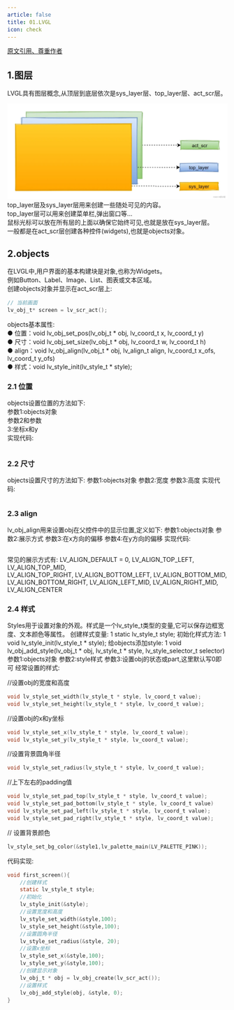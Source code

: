 ```yaml
---
article: false
title: 01.LVGL
icon: check
---
```


[原文引用、尊重作者](https://www.yuque.com/icheima/vzsofu/wg88r3lxttcoxbg5)

## 1.图层

LVGL具有图层概念,从顶层到底层依次是sys_layer层、top_layer层、act_scr层。

![44.png](img%2F44.png)
top_layer层及sys_layer层用来创建一些随处可见的内容。 </br>
top_layer层可以用来创建菜单栏,弹出窗口等...  </br>
鼠标光标可以放在所有层的上面以确保它始终可见,也就是放在sys_layer层。</br>
一般都是在act_scr层创建各种控件(widgets),也就是objects对象。

## 2.objects
在LVGL中,用户界面的基本构建块是对象,也称为Widgets。</br>
例如Button、Label、Image、List、图表或文本区域。<br>
创建objects对象并显示在act_scr层上:
```c
// 当前画面
lv_obj_t* screen = lv_scr_act();
```
objects基本属性:<br>
● 位置：void lv_obj_set_pos(lv_obj_t * obj, lv_coord_t x, lv_coord_t y)<br>
● 尺寸：void lv_obj_set_size(lv_obj_t * obj, lv_coord_t w, lv_coord_t h)<br>
● align：void lv_obj_align(lv_obj_t * obj, lv_align_t align, lv_coord_t x_ofs, lv_coord_t y_ofs)<br>
● 样式：void lv_style_init(lv_style_t * style);<br>



### 2.1 位置
objects设置位置的方法如下:<br>
参数1:objects对象<br>
参数2和参数<br>
3:坐标x和y<br>
实现代码:
```text

```

### 2.2 尺寸
objects设置尺寸的方法如下:
参数1:objects对象
参数2:宽度
参数3:高度
实现代码:
```text

```

### 2.3 align
lv_obj_align用来设置obj在父控件中的显示位置,定义如下:
参数1:objects对象
参数2:展示方式
参数3:在x方向的偏移
参数4:在y方向的偏移
实现代码:
```text

```
常见的展示方式有:
LV_ALIGN_DEFAULT = 0,
LV_ALIGN_TOP_LEFT,  
LV_ALIGN_TOP_MID,  
LV_ALIGN_TOP_RIGHT,
LV_ALIGN_BOTTOM_LEFT,
LV_ALIGN_BOTTOM_MID,
LV_ALIGN_BOTTOM_RIGHT,
LV_ALIGN_LEFT_MID,
LV_ALIGN_RIGHT_MID,
LV_ALIGN_CENTER

### 2.4 样式
Styles用于设置对象的外观。样式是一个lv_style_t类型的变量,它可以保存边框宽度、文本颜色等属性。
创建样式变量:
1
static lv_style_t style;
初始化样式方法:
1
void lv_style_init(lv_style_t * style);
给objects添加style:
1
void lv_obj_add_style(lv_obj_t * obj, lv_style_t * style, lv_style_selector_t selector)
参数1:objects对象
参数2:style样式
参数3:设置obj的状态或part,这里默认写0即可
经常设置的样式:

//设置obj的宽度和高度
```c
void lv_style_set_width(lv_style_t * style, lv_coord_t value);
void lv_style_set_height(lv_style_t * style, lv_coord_t value);
```

//设置obj的x和y坐标
```c
void lv_style_set_x(lv_style_t * style, lv_coord_t value);
void lv_style_set_y(lv_style_t * style, lv_coord_t value);
```

//设置背景圆角半径
```c
void lv_style_set_radius(lv_style_t * style, lv_coord_t value);
```

//上下左右的padding值
```c
void lv_style_set_pad_top(lv_style_t * style, lv_coord_t value);
void lv_style_set_pad_bottom(lv_style_t * style, lv_coord_t value)
void lv_style_set_pad_left(lv_style_t * style, lv_coord_t value);
void lv_style_set_pad_right(lv_style_t * style, lv_coord_t value);
```
// 设置背景颜色
```c
lv_style_set_bg_color(&style1,lv_palette_main(LV_PALETTE_PINK));
```
代码实现:
```c
void first_screen(){
    //创建样式
    static lv_style_t style;
    //初始化
    lv_style_init(&style);
    //设置宽度和高度
    lv_style_set_width(&style,100);
    lv_style_set_height(&style,100);
    //设置圆角半径
    lv_style_set_radius(&style, 20);
    //设置x坐标
    lv_style_set_x(&style,100);
    lv_style_set_y(&style,100);
    //创建显示对象
    lv_obj_t * obj = lv_obj_create(lv_scr_act());
    //设置样式
    lv_obj_add_style(obj, &style, 0);
}
```

